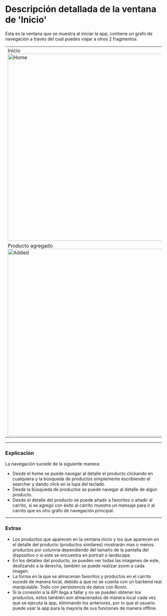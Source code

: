 # Descripción detallada de la ventana de 'Inicio'

Esta es la ventana que se muestra al iniciar la app, contiene un grafo de navegación a través del cual puedes viajar a otros 2 fragmentos.

<table>
  <tr>
    <td>
    Inicio
    <img src="https://github.com/Bbbenjaja/EcommerceApp/blob/feature/home/homeScreens/home.jpg?raw=true" alt="Home" height="600"/> </td>
    <td>
    Detalle del producto
    <img src="https://github.com/Bbbenjaja/EcommerceApp/blob/feature/home/homeScreens/detalle%20producto.jpg?raw=true" alt="Detail" height="600"/> </td>
    <td>
    Añadir producto
    <img src="https://github.com/Bbbenjaja/EcommerceApp/blob/feature/home/homeScreens/agregar%20poducto.jpg?raw=true" alt="Add product" height="600"/></td>
  </tr>
  <tr>
  <td>
  Producto agregado
  <img src="https://github.com/Bbbenjaja/EcommerceApp/blob/feature/home/homeScreens/productoAgregado.jpg?raw=true" alt="Added" height="600"/></td>
  <td>
  Buscar producto
  <img src="https://github.com/Bbbenjaja/EcommerceApp/blob/feature/home/homeScreens/Search.jpeg?raw=true" alt="Search" height="600"/></td>
  </tr>
</table>

___
### Explicación
La navegación sucede de la siguiente manera:
- Desde el home se puede navegar al detalle el producto clickando en cualquiera y la búsqueda de productos simplemente escribiendo el searcher y dando click en la lupa del teclado.
- Desde la búsqueda de productos se puede navegar al detalle de algún producto.
- Desde el detalle del producto se puede añadir a favoritos o añadir al carrito, si se agregó con éxito al carrito muestra un mensaje para ir al carrito que es otro grafo de navegación principal.
___
### Extras
- Los productos que aparecen en la ventana inicio y los que aparecen en el detalle del producto (productos similares) mostrarán mas o menos productos por columna dependiendo del tamaño de la pantalla del dispositivo o si este se encuentra en portrait o landscape.
- En los detalles del producto, se pueden ver todas las imagenes de este, deslizando a la derecha, también se puede realizar zoom a cada imagen.
- La forma en la que se almacenan favoritos y productos en el carrito sucede de manera local, debido a que no se cuenta con un backend real manipulable. Todo con persistencia de datos con Room.
- Si la conexión a la API llega a fallar y no se pueden obtener los productos, estos también son almacenados de manera local cada vez que se ejecuta la app, eliminando los anteriores, por lo que el usuario puede usar la app para la mayoría de sus funciones de manera offline.
